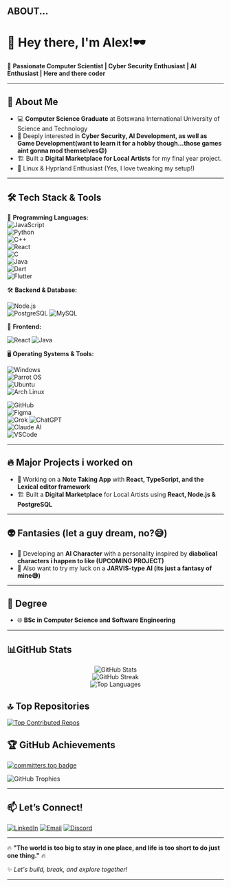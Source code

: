 ## **ABOUT...**

# 👋 Hey there, I'm Alex!🕶️

🚀 **Passionate Computer Scientist | Cyber Security Enthusiast | AI Enthusiast | Here and there coder**

---

## 🌟 **About Me**

- 💻 **Computer Science Graduate** at Botswana International University of Science and Technology
- 🔐 Deeply interested in **Cyber Security, AI Development, as well as Game Development(want to learn it for a hobby though...those games aint gonna mod themselves😉)**
- 🏗️ Built a **Digital Marketplace for Local Artists** for my final year project.
- 🐧 Linux & Hyprland Enthusiast (Yes, I love tweaking my setup!)

---

## 🛠️ **Tech Stack & Tools**

🚀 **Programming Languages:**  
![JavaScript](https://img.shields.io/badge/JavaScript-F7DF1E?style=for-the-badge&logo=javascript&logoColor=black)  
![Python](https://img.shields.io/badge/Python-3776AB?style=for-the-badge&logo=python&logoColor=white)  
![C++](https://img.shields.io/badge/C++-00599C?style=for-the-badge&logo=cplusplus&logoColor=white)  
![React](https://img.shields.io/badge/React-61DAFB?style=for-the-badge&logo=react&logoColor=black)  
![C](https://img.shields.io/badge/C-00599C?style=for-the-badge&logo=c&logoColor=white)  
![Java](https://img.shields.io/badge/Java-007396?style=for-the-badge&logoColor=white)  
![Dart](https://img.shields.io/badge/Dart-0175C2?style=for-the-badge&logo=dart&logoColor=white)  
![Flutter](https://img.shields.io/badge/Flutter-02569B?style=for-the-badge&logo=flutter&logoColor=white)  

🛠️ **Backend & Database:**  

![Node.js](https://img.shields.io/badge/Node.js-43853D?style=for-the-badge&logo=node.js&logoColor=white)  
![PostgreSQL](https://img.shields.io/badge/PostgreSQL-316192?style=for-the-badge&logo=postgresql&logoColor=white)
![MySQL](https://img.shields.io/badge/MySQL-316192?style=for-the-badge&logo=mysql&logoColor=white)

🎨 **Frontend:**  

![React](https://img.shields.io/badge/React-61DAFB?style=for-the-badge&logo=react&logoColor=black) 
![Java](https://img.shields.io/badge/Java-007396?style=for-the-badge&logoColor=white) 

🖥️ **Operating Systems & Tools:**  

![Windows](https://img.shields.io/badge/Windows-1793D1?style=for-the-badge&logo=windows&logoColor=white)  
![Parrot OS](https://img.shields.io/badge/Parrot%20OS-1793D1?style=for-the-badge&logo=linux&logoColor=white)  
![Ubuntu](https://img.shields.io/badge/Ubuntu-E95420?style=for-the-badge&logo=ubuntu&logoColor=white)  
![Arch Linux](https://img.shields.io/badge/Arch_Linux-1793D1?style=for-the-badge&logo=arch-linux&logoColor=white)  

![GitHub](https://img.shields.io/badge/GitHub-181717?style=for-the-badge&logo=github&logoColor=white)   
![Figma](https://img.shields.io/badge/Figma-F24E1E?style=for-the-badge&logo=figma&logoColor=white)  
![Grok](https://img.shields.io/badge/Grok-10A37F?style=for-the-badge&logo=hackthebox&logoColor=white)
![ChatGPT](https://img.shields.io/badge/ChatGPT-10A37F?style=for-the-badge&logo=openai&logoColor=white)  
![Claude AI](https://img.shields.io/badge/Claude%20AI-FFB300?style=for-the-badge&logo=claude&logoColor=black)  
![VSCode](https://img.shields.io/badge/VS%20Code-007ACC?style=for-the-badge&logo=visual-studio-code&logoColor=white)   

---

## 🔥 **Major Projects i worked on**

- 📝 Working on a **Note Taking App** with **React, TypeScript, and the Lexical editor framework**
- 🏗️ Built a **Digital Marketplace** for Local Artists using **React, Node.js & PostgreSQL**

---

## 👽 **Fantasies (let a guy dream, no?😅)**

- 🤖 Developing an **AI Character** with a personality inspired by **diabolical characters i happen to like (UPCOMING PROJECT)**
- 🤖 Also want to try my luck on a **JARVIS-type AI (its just a fantasy of mine😅)**

---

## 🎯 **Degree**

- 🌐 **BSc in Computer Science and Software Engineering**

---

## 📊**GitHub Stats**

<div align="center">
  <img src="https://github-readme-stats.vercel.app/api?username=alex-marumo&theme=tokyonight&hide_border=false&include_all_commits=true&count_private=true" alt="GitHub Stats" />
  <br/>
  <img src="https://github-readme-streak-stats.herokuapp.com/?user=alex-marumo&theme=tokyonight&hide_border=false" alt="GitHub Streak" />
  <br/>
  <img src="https://github-readme-stats.vercel.app/api/top-langs/?username=alex-marumo&theme=tokyonight&hide_border=false&include_all_commits=true&count_private=true&layout=compact" alt="Top Languages" />
</div>

## 🔝 **Top Repositories**

[![Top Contributed Repos](https://github-contributor-stats.vercel.app/api?username=WyvernPirate&limit=5&theme=tokyonight&combine_all_yearly_contributions=true)](https://github.com/alex-marumo)

## 🏆 **GitHub Achievements**

[![committers.top badge](https://user-badge.committers.top/botswana/alex-marumo.svg)](https://user-badge.committers.top/botswana/alex-marumo)

![GitHub Trophies](https://github-profile-trophy.vercel.app/?username=alex-marumo&theme=tokyonight&no-frame=true&margin-w=15&column=7)

---

## 📫 **Let’s Connect!**

[![LinkedIn](https://img.shields.io/badge/LinkedIn-%230077B5.svg?logo=linkedin&logoColor=white)](https://linkedin.com/in/alex-marumo)
[![Email](https://img.shields.io/badge/Email-D14836?logo=gmail&logoColor=white)](mailto:alexmarumo16@gmail.com)
[![Discord](https://img.shields.io/badge/Discord-%237289DA.svg?logo=discord&logoColor=white)](https://discord.gg/alex-marumo)

---

🔥 **"The world is too big to stay in one place, and life is too short to do just one thing."** 🔥

✨ _Let's build, break, and explore together!_

---